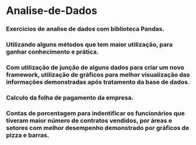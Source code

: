 # Analise-de-Dados
### Exercicios de analise de dados com biblioteca Pandas.
### Utilizando alguns métodos que tem maior utilização, para ganhar conhecimento e prática.
### Com utilização de junção de alguns dados para criar um novo framework, utilização de gráficos para melhor visualização das informações demonstradas após tratamento da base de dados.
### Calculo da folha de pagamento da empresa.
### Contas de porcentagem para indentificar os funcionários que tiveram maior número de contratos vendidos, por áreas e setores com melhor desempenho demonstrado por gráficos de pizza e barras.
